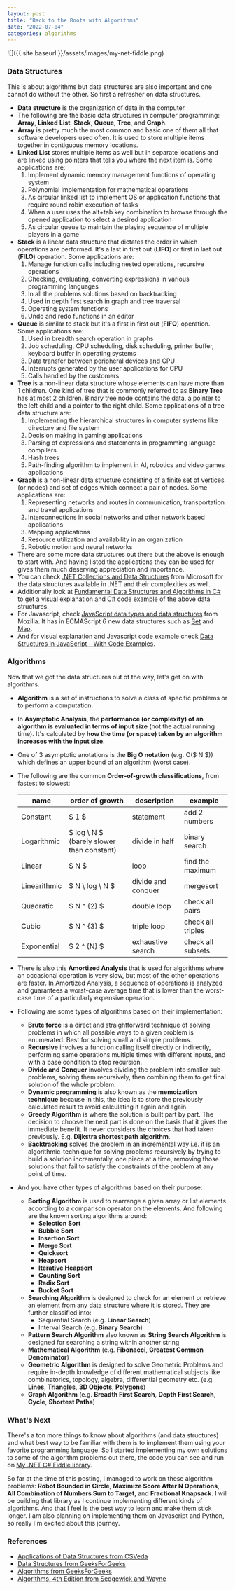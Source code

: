 ```yaml
---
layout: post
title: "Back to the Roots with Algorithms"
date: "2022-07-04"
categories: algorithms
---
```


![]({{ site.baseurl }}/assets/images/my-net-fiddle.png)

### Data Structures
This is about algorithms but data structures are also important and one cannot do without the other.  So first a refresher on data structures.

* **Data structure** is the organization of data in the computer
* The following are the basic data structures in computer programming: **Array**, **Linked** **List**, **Stack**, **Queue**, **Tree**, and **Graph**.
* **Array** is pretty much the most common and basic one of them all that software developers used often.  It is used to store multiple items together in contiguous memory locations.
* **Linked List** stores multiple items as well but in separate locations and are linked using pointers that tells you where the next item is.  Some applications are:
    1. Implement dynamic memory management functions of operating system
    2. Polynomial implementation for mathematical operations
    3. As circular linked list to implement OS or application functions that require round robin execution of tasks
    4. When a user uses the alt+tab key combination to browse through the opened application to select a desired application
    5. As circular queue to maintain the playing sequence of multiple players in a game
* **Stack** is a linear data structure that dictates the order in which operations are performed.  It's a last in first out (**LIFO**) or first in last out (**FILO**) operation.  Some applications are:
    1. Manage function calls including nested operations, recursive operations
    2. Checking, evaluating, converting expressions in various programming languages
    3. In all the problems solutions based on backtracking
    4. Used in depth first search in graph and tree traversal
    5. Operating system functions
    6. Undo and redo functions in an editor
* **Queue** is similar to stack but it's a first in first out (**FIFO**) operation.  Some applications are:
    1. Used in breadth search operation in graphs
    2. Job scheduling, CPU scheduling, disk scheduling, printer buffer, keyboard buffer in operating systems
    3. Data transfer between peripheral devices and CPU
    4. Interrupts generated by the user applications for CPU
    5. Calls handled by the customers
* **Tree** is a non-linear data structure whose elements can have more than 1 children. One kind of tree that is commonly referred to as **Binary Tree** has at most 2 children.  Binary tree node contains the data, a pointer to the left child and a pointer to the right child.  Some applications of a tree data structure are:
    1. Implementing the hierarchical structures in computer systems like directory and file system
    2. Decision making in gaming applications
    3. Parsing of expressions and statements in programming language compilers
    4. Hash trees
    5. Path-finding algorithm to implement in AI, robotics and video games applications
* **Graph** is a non-linear data structure consisting of a finite set of vertices (or nodes) and set of edges which connect a pair of nodes.  Some applications are:
    1. Representing networks and routes in communication, transportation and travel applications
    2. Interconnections in social networks and other network based applications
    3. Mapping applications
    4. Resource utilization and availability in an organization
    5. Robotic motion and neural networks
* There are some more data structures out there but the above is enough to start with.  And having listed the applications they can be used for gives them much deserving appreciation and importance.
* You can check [.NET Collections and Data Structures](https://docs.microsoft.com/en-us/dotnet/standard/collections) from Microsoft for the data structures available in .NET and their complexities as well.
* Additionally look at [Fundamental Data Structures and Algorithms in C#](https://dev.to/adavidoaiei/fundamental-data-structures-and-algorithms-in-c-4ocf) to get a visual explanation and C# code example of the above data structures.
* For Javascript, check [JavaScript data types and data structures](https://developer.mozilla.org/en-US/docs/Web/JavaScript/Data_structures) from Mozilla.  It has in ECMAScript 6 new data structures such as [Set](https://developer.mozilla.org/en-US/docs/Web/JavaScript/Reference/Global_Objects/Set) and [Map](https://developer.mozilla.org/en-US/docs/Web/JavaScript/Reference/Global_Objects/Map).
* And for visual explanation and Javascript code example check [Data Structures in JavaScript – With Code Examples](https://www.freecodecamp.org/news/data-structures-in-javascript-with-examples/).

### Algorithms
Now that we got the data structures out of the way, let's get on with algorithms.

* **Algorithm** is a set of instructions to solve a class of specific problems or to perform a computation.
* In **Asymptotic Analysis**, the **performance (or complexity) of an algorithm is evaluated in terms of input size** (not the actual running time). It's calculated by **how the time (or space) taken by an algorithm increases with the input size**.
* One of 3 asymptotic anotations is the **Big O notation** (e.g. O($ N $)) which defines an upper bound of an algorithm (worst case).
* The following are the common **Order-of-growth classifications**, from fastest to slowest:

    name | order of growth | description | example
    ---------|----------|---------|---------
    Constant | $ 1 $ | statement | add 2 numbers
    Logarithmic | $ log \ N $ (barely slower than constant) | divide in half | binary search
    Linear | $ N $ | loop | find the maximum
    Linearithmic | $ N \ log \ N $ | divide and conquer | mergesort
    Quadratic | $ N ^ {2} $ | double loop | check all pairs
    Cubic | $ N ^ {3} $ | triple loop | check all triples
    Exponential | $ 2 ^ {N} $ | exhaustive search | check all subsets

* There is also this **Amortized Analysis** that is used for algorithms where an occasional operation is very slow, but most of the other operations are faster. In Amortized Analysis, a sequence of operations is analyzed and guarantees a worst-case average time that is lower than the worst-case time of a particularly expensive operation.
* Following are some types of algorithms based on their implementation:
    * **Brute force** is a direct and straightforward technique of solving problems in which all possible ways to a given problem is enumerated.  Best for solving small and simple problems.
    * **Recursive** involves a function calling itself directly or indirectly, performing same operations multiple times with different inputs, and with a base condition to stop recursion.
    * **Divide and Conquer** involves dividing the problem into smaller sub-problems, solving them recursively, then combining them to get final solution of the whole problem.
    * **Dynamic programming** is also known as the **memoization technique** because in this, the idea is to store the previously calculated result to avoid calculating it again and again.
    * **Greedy Algorithm** is where the solution is built part by part. The decision to choose the next part is done on the basis that it gives the immediate benefit. It never considers the choices that had taken previously. E.g. **Dijkstra shortest path algorithm**.
    * **Backtracking** solves the problem in an incremental way i.e. it is an algorithmic-technique for solving problems recursively by trying to build a solution incrementally, one piece at a time, removing those solutions that fail to satisfy the constraints of the problem at any point of time.
* And you have other types of algorithms based on their purpose:
    * **Sorting Algorithm** is used to rearrange a given array or list elements according to a comparison operator on the elements.  And following are the known sorting algorithms around:
        * **Selection Sort**
        * **Bubble Sort**
        * **Insertion Sort**
        * **Merge Sort**
        * **Quicksort**
        * **Heapsort**
        * **Iterative Heapsort**
        * **Counting Sort**
        * **Radix Sort**
        * **Bucket Sort**
    * **Searching Algorithm** is designed to check for an element or retrieve an element from any data structure where it is stored.  They are further classified into:
        * Sequential Search (e.g. **Linear Search**)
        * Interval Search (e.g. **Binary Search**)
    * **Pattern Search Algorithm** also known as **String Search Algorithm** is designed for searching a string within another string
    * **Mathematical Algorithm** (e.g. **Fibonacci**, **Greatest Common Denominator**)
    * **Geometric Algorithm** is designed to solve Geometric Problems and require in-depth knowledge of different mathematical subjects like combinatorics, topology, algebra, differential geometry etc. (e.g. **Lines**, **Triangles**, **3D Objects**, **Polygons**)
    * **Graph Algorithm** (e.g. **Breadth First Search**, **Depth First Search**, **Cycle**, **Shortest Paths**)

### What's Next
There's a ton more things to know about algorithms (and data structures) and what best way to be familiar with them is to implement them using your favorite programming language.  So I started implementing my own solutions to some of the algorithm problems out there, the code you can see and run on [My .NET C# Fiddle library](https://dotnetfiddle.net/Authors/224214/Rodan%20Sotto).

So far at the time of this posting, I managed to work on these algorithm problems: **Robot Bounded in Circle**, **Maximize Score After N Operations**, **All Combination of Numbers Sum to Target**, and **Fractional Knapsack**.  I will be building that library as I continue implementing different kinds of algorithms.  And that I feel is the best way to learn and make them stick longer.  I am also planning on implementing them on Javascript and Python, so really I'm excited about this journey.

### References
* [Applications of Data Structures from CSVeda](https://csveda.com/data-structure/applications-of-data-structures)
* [Data Structures from GeeksForGeeks](https://www.geeksforgeeks.org/data-structures)
* [Algorithms from GeeksForGeeks](https://www.geeksforgeeks.org/fundamentals-of-algorithms)
* [Algorithms, 4th Edition from Sedgewick and Wayne](https://algs4.cs.princeton.edu/home)
